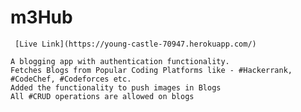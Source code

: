 # m3Hub
     [Live Link](https://young-castle-70947.herokuapp.com/)

    A blogging app with authentication functionality.
    Fetches Blogs from Popular Coding Platforms like - #Hackerrank, #CodeChef, #Codeforces etc.
    Added the functionality to push images in Blogs
    All #CRUD operations are allowed on blogs 
